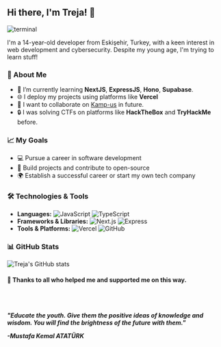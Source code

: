 ## Hi there, I'm Treja! 👋

![terminal](https://github.com/TrejaVic/TrejaVic/assets/134650729/1cd0211d-a655-41f0-b3f1-8b6a41bbf2c6)

I'm a 14-year-old developer from Eskişehir, Turkey, with a keen interest in web development and cybersecurity. Despite my young age, I'm trying to learn stuff!

### 🚀 About Me

- 🌱 I’m currently learning **NextJS**, **ExpressJS**, **Hono**, **Supabase**.
- 🌐 I deploy my projects using platforms like **Vercel**
- 🤝 I want to collaborate on [Kamp-us](https://github.com/kamp-us/) in future.
- 🔒 I was solving CTFs on platforms like **HackTheBox** and **TryHackMe** before.

### 📈 My Goals

- 💻 Pursue a career in software development
- 🚀 Build projects and contribute to open-source
- 🌍 Establish a successful career or start my own tech company

### 🛠️ Technologies & Tools

- **Languages:** ![JavaScript](https://img.shields.io/badge/-JavaScript-333333?style=flat&logo=javascript) ![TypeScript](https://img.shields.io/badge/-TypeScript-333333?style=flat&logo=typescript)
- **Frameworks & Libraries:** ![Next.js](https://img.shields.io/badge/-Next.js-333333?style=flat&logo=next.js) ![Express](https://img.shields.io/badge/-Express-333333?style=flat&logo=express)
- **Tools & Platforms:** ![Vercel](https://img.shields.io/badge/-Vercel-333333?style=flat&logo=vercel) ![GitHub](https://img.shields.io/badge/-GitHub-333333?style=flat&logo=github)

### 📊 GitHub Stats

![Treja's GitHub stats](https://github-readme-stats.vercel.app/api?username=trejavic&show_icons=true&theme=radical)

#### 🙏 Thanks to all who helped me and supported me on this way.
<br></br>

_**"Educate the youth. Give them the positive ideas of knowledge and wisdom. You will find the brightness of the future with them."**_ 

_**-Mustafa Kemal ATATÜRK**_


